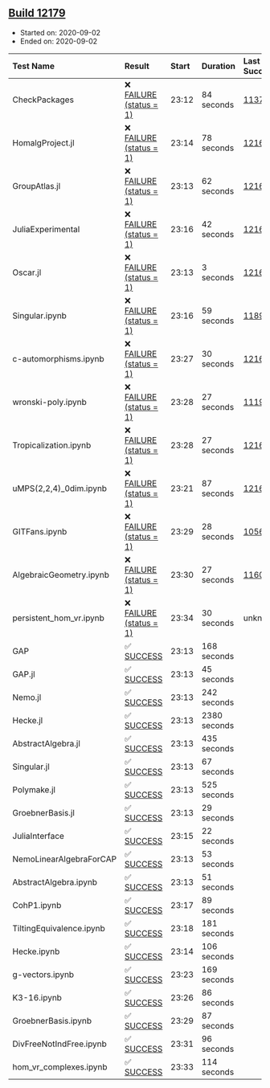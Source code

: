 ## [Build 12179](https://oscarci.mathematik.uni-kl.de/job/oscar/12179/)

* Started on: 2020-09-02
* Ended on: 2020-09-02

| Test Name    | Result | Start | Duration | Last Success | First Failure |
|:-------------|:-------|:------|:---------|:-------------|:--------------|
| CheckPackages | ❌ [FAILURE (status = 1)](https://oscarci.mathematik.uni-kl.de/job/oscar/12179/artifact/logs/build-12179/CheckPackages.log) | 23:12 | 84 seconds | [11376](https://oscarci.mathematik.uni-kl.de/job/oscar/11376/) | [11377](https://oscarci.mathematik.uni-kl.de/job/oscar/11377/) |
| HomalgProject.jl | ❌ [FAILURE (status = 1)](https://oscarci.mathematik.uni-kl.de/job/oscar/12179/artifact/logs/build-12179/HomalgProject.jl.log) | 23:14 | 78 seconds | [12167](https://oscarci.mathematik.uni-kl.de/job/oscar/12167/) | [12168](https://oscarci.mathematik.uni-kl.de/job/oscar/12168/) |
| GroupAtlas.jl | ❌ [FAILURE (status = 1)](https://oscarci.mathematik.uni-kl.de/job/oscar/12179/artifact/logs/build-12179/GroupAtlas.jl.log) | 23:13 | 62 seconds | [12167](https://oscarci.mathematik.uni-kl.de/job/oscar/12167/) | [12168](https://oscarci.mathematik.uni-kl.de/job/oscar/12168/) |
| JuliaExperimental | ❌ [FAILURE (status = 1)](https://oscarci.mathematik.uni-kl.de/job/oscar/12179/artifact/logs/build-12179/JuliaExperimental.log) | 23:16 | 42 seconds | [12167](https://oscarci.mathematik.uni-kl.de/job/oscar/12167/) | [12168](https://oscarci.mathematik.uni-kl.de/job/oscar/12168/) |
| Oscar.jl | ❌ [FAILURE (status = 1)](https://oscarci.mathematik.uni-kl.de/job/oscar/12179/artifact/logs/build-12179/Oscar.jl.log) | 23:13 | 3 seconds | [12167](https://oscarci.mathematik.uni-kl.de/job/oscar/12167/) | [12168](https://oscarci.mathematik.uni-kl.de/job/oscar/12168/) |
| Singular.ipynb | ❌ [FAILURE (status = 1)](https://oscarci.mathematik.uni-kl.de/job/oscar/12179/artifact/logs/build-12179/Singular.ipynb.log) | 23:16 | 59 seconds | [11893](https://oscarci.mathematik.uni-kl.de/job/oscar/11893/) | [11894](https://oscarci.mathematik.uni-kl.de/job/oscar/11894/) |
| c-automorphisms.ipynb | ❌ [FAILURE (status = 1)](https://oscarci.mathematik.uni-kl.de/job/oscar/12179/artifact/logs/build-12179/c-automorphisms.ipynb.log) | 23:27 | 30 seconds | [12167](https://oscarci.mathematik.uni-kl.de/job/oscar/12167/) | [12168](https://oscarci.mathematik.uni-kl.de/job/oscar/12168/) |
| wronski-poly.ipynb | ❌ [FAILURE (status = 1)](https://oscarci.mathematik.uni-kl.de/job/oscar/12179/artifact/logs/build-12179/wronski-poly.ipynb.log) | 23:28 | 27 seconds | [11192](https://oscarci.mathematik.uni-kl.de/job/oscar/11192/) | [11193](https://oscarci.mathematik.uni-kl.de/job/oscar/11193/) |
| Tropicalization.ipynb | ❌ [FAILURE (status = 1)](https://oscarci.mathematik.uni-kl.de/job/oscar/12179/artifact/logs/build-12179/Tropicalization.ipynb.log) | 23:28 | 27 seconds | [12167](https://oscarci.mathematik.uni-kl.de/job/oscar/12167/) | [12168](https://oscarci.mathematik.uni-kl.de/job/oscar/12168/) |
| uMPS(2,2,4)_0dim.ipynb | ❌ [FAILURE (status = 1)](https://oscarci.mathematik.uni-kl.de/job/oscar/12179/artifact/logs/build-12179/uMPS-2-2-4-_0dim.ipynb.log) | 23:21 | 87 seconds | [12167](https://oscarci.mathematik.uni-kl.de/job/oscar/12167/) | [12168](https://oscarci.mathematik.uni-kl.de/job/oscar/12168/) |
| GITFans.ipynb | ❌ [FAILURE (status = 1)](https://oscarci.mathematik.uni-kl.de/job/oscar/12179/artifact/logs/build-12179/GITFans.ipynb.log) | 23:29 | 28 seconds | [10566](https://oscarci.mathematik.uni-kl.de/job/oscar/10566/) | [10567](https://oscarci.mathematik.uni-kl.de/job/oscar/10567/) |
| AlgebraicGeometry.ipynb | ❌ [FAILURE (status = 1)](https://oscarci.mathematik.uni-kl.de/job/oscar/12179/artifact/logs/build-12179/AlgebraicGeometry.ipynb.log) | 23:30 | 27 seconds | [11602](https://oscarci.mathematik.uni-kl.de/job/oscar/11602/) | [11603](https://oscarci.mathematik.uni-kl.de/job/oscar/11603/) |
| persistent_hom_vr.ipynb | ❌ [FAILURE (status = 1)](https://oscarci.mathematik.uni-kl.de/job/oscar/12179/artifact/logs/build-12179/persistent_hom_vr.ipynb.log) | 23:34 | 30 seconds | unknown | unknown |
| GAP | ✅ [SUCCESS](https://oscarci.mathematik.uni-kl.de/job/oscar/12179/artifact/logs/build-12179/GAP.log) | 23:13 | 168 seconds |  |  |
| GAP.jl | ✅ [SUCCESS](https://oscarci.mathematik.uni-kl.de/job/oscar/12179/artifact/logs/build-12179/GAP.jl.log) | 23:13 | 45 seconds |  |  |
| Nemo.jl | ✅ [SUCCESS](https://oscarci.mathematik.uni-kl.de/job/oscar/12179/artifact/logs/build-12179/Nemo.jl.log) | 23:13 | 242 seconds |  |  |
| Hecke.jl | ✅ [SUCCESS](https://oscarci.mathematik.uni-kl.de/job/oscar/12179/artifact/logs/build-12179/Hecke.jl.log) | 23:13 | 2380 seconds |  |  |
| AbstractAlgebra.jl | ✅ [SUCCESS](https://oscarci.mathematik.uni-kl.de/job/oscar/12179/artifact/logs/build-12179/AbstractAlgebra.jl.log) | 23:13 | 435 seconds |  |  |
| Singular.jl | ✅ [SUCCESS](https://oscarci.mathematik.uni-kl.de/job/oscar/12179/artifact/logs/build-12179/Singular.jl.log) | 23:13 | 67 seconds |  |  |
| Polymake.jl | ✅ [SUCCESS](https://oscarci.mathematik.uni-kl.de/job/oscar/12179/artifact/logs/build-12179/Polymake.jl.log) | 23:13 | 525 seconds |  |  |
| GroebnerBasis.jl | ✅ [SUCCESS](https://oscarci.mathematik.uni-kl.de/job/oscar/12179/artifact/logs/build-12179/GroebnerBasis.jl.log) | 23:13 | 29 seconds |  |  |
| JuliaInterface | ✅ [SUCCESS](https://oscarci.mathematik.uni-kl.de/job/oscar/12179/artifact/logs/build-12179/JuliaInterface.log) | 23:15 | 22 seconds |  |  |
| NemoLinearAlgebraForCAP | ✅ [SUCCESS](https://oscarci.mathematik.uni-kl.de/job/oscar/12179/artifact/logs/build-12179/NemoLinearAlgebraForCAP.log) | 23:13 | 53 seconds |  |  |
| AbstractAlgebra.ipynb | ✅ [SUCCESS](https://oscarci.mathematik.uni-kl.de/job/oscar/12179/artifact/logs/build-12179/AbstractAlgebra.ipynb.log) | 23:13 | 51 seconds |  |  |
| CohP1.ipynb | ✅ [SUCCESS](https://oscarci.mathematik.uni-kl.de/job/oscar/12179/artifact/logs/build-12179/CohP1.ipynb.log) | 23:17 | 89 seconds |  |  |
| TiltingEquivalence.ipynb | ✅ [SUCCESS](https://oscarci.mathematik.uni-kl.de/job/oscar/12179/artifact/logs/build-12179/TiltingEquivalence.ipynb.log) | 23:18 | 181 seconds |  |  |
| Hecke.ipynb | ✅ [SUCCESS](https://oscarci.mathematik.uni-kl.de/job/oscar/12179/artifact/logs/build-12179/Hecke.ipynb.log) | 23:14 | 106 seconds |  |  |
| g-vectors.ipynb | ✅ [SUCCESS](https://oscarci.mathematik.uni-kl.de/job/oscar/12179/artifact/logs/build-12179/g-vectors.ipynb.log) | 23:23 | 169 seconds |  |  |
| K3-16.ipynb | ✅ [SUCCESS](https://oscarci.mathematik.uni-kl.de/job/oscar/12179/artifact/logs/build-12179/K3-16.ipynb.log) | 23:26 | 86 seconds |  |  |
| GroebnerBasis.ipynb | ✅ [SUCCESS](https://oscarci.mathematik.uni-kl.de/job/oscar/12179/artifact/logs/build-12179/GroebnerBasis.ipynb.log) | 23:29 | 87 seconds |  |  |
| DivFreeNotIndFree.ipynb | ✅ [SUCCESS](https://oscarci.mathematik.uni-kl.de/job/oscar/12179/artifact/logs/build-12179/DivFreeNotIndFree.ipynb.log) | 23:31 | 96 seconds |  |  |
| hom_vr_complexes.ipynb | ✅ [SUCCESS](https://oscarci.mathematik.uni-kl.de/job/oscar/12179/artifact/logs/build-12179/hom_vr_complexes.ipynb.log) | 23:33 | 114 seconds |  |  |
